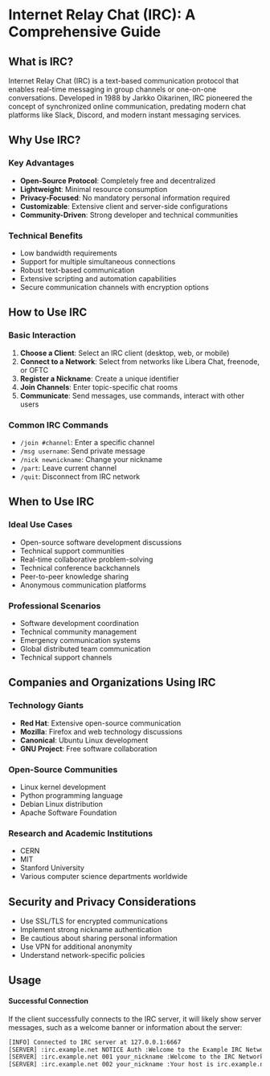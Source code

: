 # Internet Relay Chat (IRC): A Comprehensive Guide

## What is IRC?

Internet Relay Chat (IRC) is a text-based communication protocol that enables real-time messaging in group channels or one-on-one conversations. Developed in 1988 by Jarkko Oikarinen, IRC pioneered the concept of synchronized online communication, predating modern chat platforms like Slack, Discord, and modern instant messaging services.

## Why Use IRC?

### Key Advantages
- **Open-Source Protocol**: Completely free and decentralized
- **Lightweight**: Minimal resource consumption
- **Privacy-Focused**: No mandatory personal information required
- **Customizable**: Extensive client and server-side configurations
- **Community-Driven**: Strong developer and technical communities

### Technical Benefits
- Low bandwidth requirements
- Support for multiple simultaneous connections
- Robust text-based communication
- Extensive scripting and automation capabilities
- Secure communication channels with encryption options

## How to Use IRC

### Basic Interaction
1. **Choose a Client**: Select an IRC client (desktop, web, or mobile)
2. **Connect to a Network**: Select from networks like Libera Chat, freenode, or OFTC
3. **Register a Nickname**: Create a unique identifier
4. **Join Channels**: Enter topic-specific chat rooms
5. **Communicate**: Send messages, use commands, interact with other users

### Common IRC Commands
- `/join #channel`: Enter a specific channel
- `/msg username`: Send private message
- `/nick newnickname`: Change your nickname
- `/part`: Leave current channel
- `/quit`: Disconnect from IRC network

## When to Use IRC

### Ideal Use Cases
- Open-source software development discussions
- Technical support communities
- Real-time collaborative problem-solving
- Technical conference backchannels
- Peer-to-peer knowledge sharing
- Anonymous communication platforms

### Professional Scenarios
- Software development coordination
- Technical community management
- Emergency communication systems
- Global distributed team communication
- Technical support channels

## Companies and Organizations Using IRC

### Technology Giants
- **Red Hat**: Extensive open-source communication
- **Mozilla**: Firefox and web technology discussions
- **Canonical**: Ubuntu Linux development
- **GNU Project**: Free software collaboration

### Open-Source Communities
- Linux kernel development
- Python programming language
- Debian Linux distribution
- Apache Software Foundation

### Research and Academic Institutions
- CERN
- MIT
- Stanford University
- Various computer science departments worldwide

## Security and Privacy Considerations

- Use SSL/TLS for encrypted communications
- Implement strong nickname authentication
- Be cautious about sharing personal information
- Use VPN for additional anonymity
- Understand network-specific policies

## Usage

#### Successful Connection

If the client successfully connects to the IRC server, it will likely show server messages, such as a welcome banner or information about the server:

```bash
[INFO] Connected to IRC server at 127.0.0.1:6667
[SERVER] :irc.example.net NOTICE Auth :Welcome to the Example IRC Network
[SERVER] :irc.example.net 001 your_nickname :Welcome to the IRC Network, your_nickname!
[SERVER] :irc.example.net 002 your_nickname :Your host is irc.example.net, running version InspIRCd-3.9.0
```
